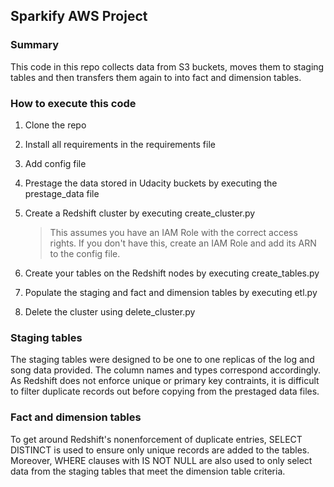 ## Sparkify AWS Project

### Summary
This code in this repo collects data from S3 buckets, moves them to staging
tables and then transfers them again to into fact and dimension tables.

### How to execute this code

1. Clone the repo
2. Install all requirements in the requirements file
3. Add config file
4. Prestage the data stored in Udacity buckets by executing the prestage_data file
5. Create a Redshift cluster by executing create_cluster.py

    > This assumes you have an IAM Role with the correct access rights.
    > If you don't have this, create an IAM Role and add its ARN to the config file.
6. Create your tables on the Redshift nodes by executing create_tables.py
7. Populate the staging and fact and dimension tables by executing etl.py
8. Delete the cluster using delete_cluster.py

### Staging tables
The staging tables were designed to be one to one replicas of the log and song data
provided. The column names and types correspond accordingly. As Redshift does not
enforce unique or primary key contraints, it is difficult to filter duplicate records out before
copying from the prestaged data files.

### Fact and dimension tables
To get around Redshift's nonenforcement of duplicate entries, SELECT DISTINCT is used to ensure only
unique records are added to the tables. Moreover, WHERE clauses with IS NOT NULL are also used to only
select data from the staging tables that meet the dimension table criteria.
